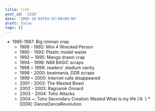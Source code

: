 ```yaml
---
title: life
post_id: '3328'
date: '2005-10-04T03:55:00+09:00'
draft: false
tags: []
---
```


*   1985-1987: Big rimman crap
    *   1988 - 1992: Mini 4 Wrecked Person
    *   1990 - 1993: Plastic model waste
    *   1992 ~ 1995: Manga drawn crap
    *   1994 - 1998: N88 BASIC scraps
    *   1998 ~ 1999: readers' stadium vanity
    *   1998 - 2000: beatmania, DDR scraps
    *   1999 ~ 2000: Internet cafe disappeared
    *   2001 - 2003: The Wasted Beast
    *   2002 - 2003: Ragnarok Onnard
    *   2003 - 2004: Toho Attacks
    *   2004 ~: Toho Secondary Creation Wasted What is my life ('A `) * \[DDR\]: DanceDanceRevolution